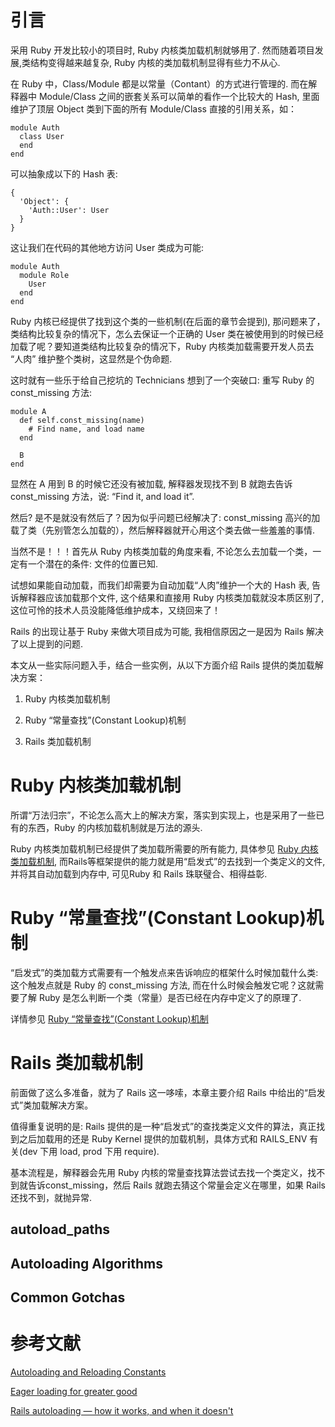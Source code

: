 # 引言

采用 Ruby 开发比较小的项目时, Ruby 内核类加载机制就够用了. 然而随着项目发展,类结构变得越来越复杂, Ruby 内核的类加载机制显得有些力不从心.

在 Ruby 中，Class/Module 都是以常量（Contant）的方式进行管理的. 而在解释器中 Module/Class 之间的嵌套关系可以简单的看作一个比较大的 Hash, 里面维护了顶层 Object 类到下面的所有 Module/Class 直接的引用关系，如：

```
module Auth
  class User
  end
end
```
可以抽象成以下的 Hash 表:

```
{
  'Object': {
    'Auth::User': User
  }
}
```

这让我们在代码的其他地方访问 User 类成为可能:

```
module Auth
  module Role
    User
  end
end
```

Ruby 内核已经提供了找到这个类的一些机制(在后面的章节会提到), 那问题来了，类结构比较复杂的情况下，怎么去保证一个正确的 User 类在被使用到的时候已经加载了呢？要知道类结构比较复杂的情况下，Ruby 内核类加载需要开发人员去 “人肉” 维护整个类树，这显然是个伪命题.

这时就有一些乐于给自己挖坑的 Technicians 想到了一个突破口: 重写 Ruby 的 const_missing 方法:

```
module A
  def self.const_missing(name)
    # Find name, and load name
  end

  B
end
```

显然在 A 用到 B 的时候它还没有被加载, 解释器发现找不到 B 就跑去告诉 const_missing 方法，说: “Find it, and load it”. 

然后? 是不是就没有然后了？因为似乎问题已经解决了: const_missing 高兴的加载了类（先别管怎么加载的），然后解释器就开心用这个类去做一些羞羞的事情.

当然不是！！！首先从 Ruby 内核类加载的角度来看, 不论怎么去加载一个类，一定有一个潜在的条件: 文件的位置已知.

试想如果能自动加载，而我们却需要为自动加载“人肉”维护一个大的 Hash 表, 告诉解释器应该加载那个文件, 这个结果和直接用 Ruby 内核类加载就没本质区别了, 这位可怜的技术人员没能降低维护成本，又绕回来了！

Rails 的出现让基于 Ruby 来做大项目成为可能, 我相信原因之一是因为 Rails 解决了以上提到的问题. 

本文从一些实际问题入手，结合一些实例，从以下方面介绍 Rails 提供的类加载解决方案：

1. Ruby 内核类加载机制

2. Ruby “常量查找”(Constant Lookup)机制

3. Rails 类加载机制


# Ruby 内核类加载机制

所谓“万法归宗”，不论怎么高大上的解决方案，落实到实现上，也是采用了一些已有的东西，Ruby 的内核加载机制就是万法的源头.

Ruby 内核类加载机制已经提供了类加载所需要的所有能力, 具体参见 [Ruby 内核类加载机制](https://github.com/yangyuqian/ruby-articles/blob/master/RUBY-KERNEL-CLASS-LOADER.md), 而Rails等框架提供的能力就是用“启发式”的去找到一个类定义的文件, 并将其自动加载到内存中, 可见Ruby 和 Rails 珠联璧合、相得益彰.

# Ruby “常量查找”(Constant Lookup)机制

“启发式”的类加载方式需要有一个触发点来告诉响应的框架什么时候加载什么类: 这个触发点就是 Ruby 的 const_missing 方法, 而在什么时候会触发它呢？这就需要了解 Ruby 是怎么判断一个类（常量）是否已经在内存中定义了的原理了.

详情参见 [Ruby “常量查找”(Constant Lookup)机制](https://github.com/yangyuqian/ruby-articles/blob/master/RUBY-CONSTANT-LOOKUP.md)

# Rails 类加载机制

前面做了这么多准备，就为了 Rails 这一哆嗦，本章主要介绍 Rails 中给出的“启发式”类加载解决方案。

值得重复说明的是: Rails 提供的是一种“启发式”的查找类定义文件的算法，真正找到之后加载用的还是 Ruby Kernel 提供的加载机制，具体方式和 RAILS_ENV 有关(dev 下用 load, prod 下用 require).

基本流程是，解释器会先用 Ruby 内核的常量查找算法尝试去找一个类定义，找不到就告诉const_missing，然后 Rails 就跑去猜这个常量会定义在哪里，如果 Rails 还找不到，就抛异常.

## autoload_paths



## Autoloading Algorithms

## Common Gotchas


# 参考文献

[Autoloading and Reloading Constants](http://guides.rubyonrails.org/autoloading_and_reloading_constants.html)

[Eager loading for greater good](http://blog.plataformatec.com.br/2012/08/eager-loading-for-greater-good)

[Rails autoloading — how it works, and when it doesn't](http://urbanautomaton.com/blog/2013/08/27/rails-autoloading-hell)
